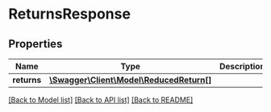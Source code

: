 # ReturnsResponse

## Properties
Name | Type | Description | Notes
------------ | ------------- | ------------- | -------------
**returns** | [**\Swagger\Client\Model\ReducedReturn[]**](ReducedReturn.md) |  | 

[[Back to Model list]](../README.md#documentation-for-models) [[Back to API list]](../README.md#documentation-for-api-endpoints) [[Back to README]](../README.md)


